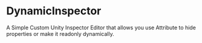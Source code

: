 # DynamicInspector
A Simple Custom Unity Inspector Editor that allows you use Attribute to hide properties or make it readonly dynamically.

